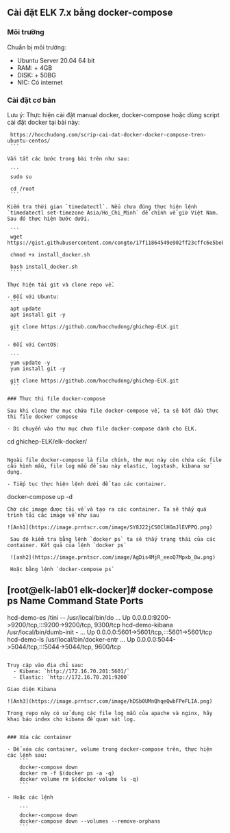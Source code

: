 ## Cài đặt ELK 7.x bằng docker-compose

### Môi trường
Chuẩn bị môi trường:
- Ubuntu Server 20.04 64 bit 
- RAM: + 4GB
- DISK: + 50BG
- NIC: Có internet

### Cài đặt cơ bản

Lưu ý: Thực hiện cài đặt manual docker, docker-compose hoặc dùng script cài đặt docker tại bài này: 
   ```
    https://hocchudong.com/scrip-cai-dat-docker-docker-compose-tren-ubuntu-centos/
    ```

Vắn tắt các bước trong bài trên như sau:

    ```
    sudo su

    cd /root
    ```

Kiểm tra thời gian `timedatectl`. Nếu chưa đúng thực hiện lệnh `timedatectl set-timezone Asia/Ho_Chi_Minh` để chỉnh về giờ Việt Nam. Sau đó thực hiện bước dưới.

    ```
    wget https://gist.githubusercontent.com/congto/17f11864549e902ff23cffc6e5beb390/raw/b49956890a7f749e571bcd8eb0eb1a74b3457ca5/install_docker.sh

    chmod +x install_docker.sh

    bash install_docker.sh
    ````

Thực hiện tải git và clone repo về.

- Đối với Ubuntu: 
    ```
    apt update 
    apt install git -y

    git clone https://github.com/hocchudong/ghichep-ELK.git
    ```

- Đối với CentOS:

    ```
    yum update -y
    yum install git -y

    git clone https://github.com/hocchudong/ghichep-ELK.git
    ```

### Thưc thi file docker-compose

Sau khi clone thư mục chứa file docker-compose về, ta sẽ bắt đầu thực thi file docker compose

- Di chuyển vào thư mục chưa file docker-compose dành cho ELK.

```
cd ghichep-ELK/elk-docker/
```

Ngoài file docker-compose là file chính, thư mục này còn chứa các file cấu hình mẫu, file log mẫu để sau này elastic, logstash, kibana sử dụng.

- Tiếp tục thực hiện lệnh dưới để tạo các container.

```
docker-compose up -d
```
Chờ các image được tải về và tạo ra các container. Ta sẽ thấy quá trình tải các image về như sau

![Anh1](https://image.prntscr.com/image/SY8J22jCS0ClHGmJlEVPPQ.png)

 Sau đó kiểm tra bằng lệnh `docker ps` ta sẽ thấy trạng thái của các container. Kết quả của lệnh `docker ps`

 ![anh2](https://image.prntscr.com/image/AgDis4MjR_eeoQ7Mpxb_8w.png)

 Hoặc bằng lệnh `docker-compose ps`

 ```
 [root@elk-lab01 elk-docker]# docker-compose ps
     Name                    Command               State                         Ports
-------------------------------------------------------------------------------------------------------------
hcd-demo-es       /tini -- /usr/local/bin/do ...   Up      0.0.0.0:9200->9200/tcp,:::9200->9200/tcp, 9300/tcp
hcd-demo-kibana   /usr/local/bin/dumb-init - ...   Up      0.0.0.0:5601->5601/tcp,:::5601->5601/tcp
hcd-demo-ls       /usr/local/bin/docker-entr ...   Up      0.0.0.0:5044->5044/tcp,:::5044->5044/tcp, 9600/tcp
```

Truy cập vào địa chỉ sau:
  - Kibana: `http://172.16.70.201:5601/`
  - Elastic: `http://172.16.70.201:9200`

Giao diện Kibana

![Anh3](https://image.prntscr.com/image/hDSb0UMnQhqeQwbFPeFLIA.png)

Trong repo này có sử dụng các file log mẫu của apache và nginx, hãy khai báo index cho kibana để quan sát log.


### Xóa các container

- Để xóa các container, volume trong docker-compose trên, thực hiện các lệnh sau:
    ```
    docker-compose down
    docker rm -f $(docker ps -a -q)
    docker volume rm $(docker volume ls -q)
    ```

- Hoặc các lệnh

    ```
    docker-compose down
    docker-compose down --volumes --remove-orphans
    ```